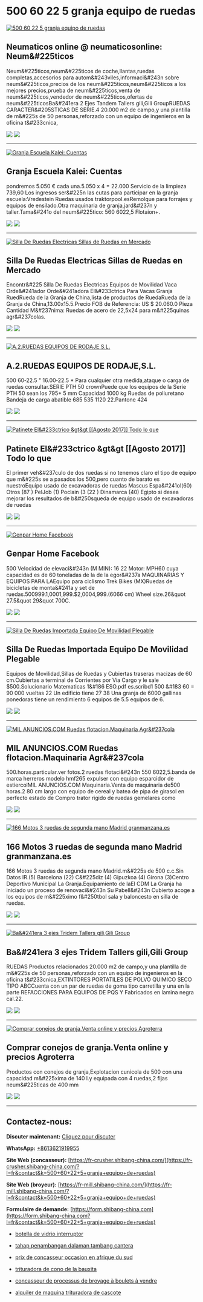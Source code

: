 # 500 60 22 5 granja equipo de ruedas

<a href="https://swt.shibang-china.com/?l=fr&img&k=500+60+22+5+granja+equipo+de+ruedas" target="_blank">![500 60 22 5 granja equipo de ruedas](http://static.shibang-china.com/all-800x300/593.jpg)</a>

## Neumaticos online @ neumaticosonline: Neum&#225ticos
Neum&#225ticos,neum&#225ticos de coche,llantas,ruedas completas,accesorios para autom&#243viles,informaci&#243n sobre neum&#225ticos,precios de los neum&#225ticos,neum&#225ticos a los mejores precios,prueba de neum&#225ticos,venta de neum&#225ticos,vendedor de neum&#225ticos,ofertas de neum&#225ticosBa&#241era 2 Ejes Tandem Tallers gili,Gili GroupRUEDAS CARACTER&#205STICAS DE SERIE.4 20.000 m2 de campo,y una plantilla de m&#225s de 50 personas,reforzado con un equipo de ingenieros en la oficina t&#233cnica,


<a href="https://whatsapp.shibangsoft.com/WhatsApp.php" target="_blank" title="WhatsApp">![](http://static.shibang-china.com/icon/whatsapp.png)</a> <a href="https://swt.shibang-china.com/?l=fr&icon&k=500+60+22+5+granja+equipo+de+ruedas" target="_blank">![](http://static.shibang-china.com/icon/chat-fr.png)</a>

---

<a href="https://swt.shibang-china.com/?l=fr&img&k=500+60+22+5+granja+equipo+de+ruedas" target="_blank">![Granja Escuela Kalei: Cuentas](http://static.shibang-china.com/all-800x300/1281.jpg)</a>

## Granja Escuela Kalei: Cuentas
pondremos 5.050 € cada una.5.050 x 4 = 22.000 Servicio de la limpieza 739,60 Los ingresos ser&#225n las cutas para participar en la granja escuela:Vredestein Ruedas usados traktorpool.esRemolque para forrajes y equipos de ensilado.Otra maquinaria de granja,jard&#237n y taller.Tama&#241o del neum&#225tico: 560 6022,5 Flotaion+.


<a href="https://whatsapp.shibangsoft.com/WhatsApp.php" target="_blank" title="WhatsApp">![](http://static.shibang-china.com/icon/whatsapp.png)</a> <a href="https://swt.shibang-china.com/?l=fr&icon&k=500+60+22+5+granja+equipo+de+ruedas" target="_blank">![](http://static.shibang-china.com/icon/chat-fr.png)</a>

---

<a href="https://swt.shibang-china.com/?l=fr&img&k=500+60+22+5+granja+equipo+de+ruedas" target="_blank">![Silla De Ruedas Electricas Sillas de Ruedas en Mercado](http://static.shibang-china.com/all-800x300/374.jpg)</a>

## Silla De Ruedas Electricas Sillas de Ruedas en Mercado
Encontr&#225 Silla De Ruedas Electricas Equipos de Movilidad Vaca Orde&#241ador Orde&#241adora El&#233ctrica Para Vacas Granja RuedRueda de la Granja de China,lista de productos de RuedaRueda de la Granja de China,13.00x15.5.Precio FOB de Referencia: US $ 20.060.0 Pieza Cantidad M&#237nima: Ruedas de acero de 22,5x24 para m&#225quinas agr&#237colas.


<a href="https://whatsapp.shibangsoft.com/WhatsApp.php" target="_blank" title="WhatsApp">![](http://static.shibang-china.com/icon/whatsapp.png)</a> <a href="https://swt.shibang-china.com/?l=fr&icon&k=500+60+22+5+granja+equipo+de+ruedas" target="_blank">![](http://static.shibang-china.com/icon/chat-fr.png)</a>

---

<a href="https://swt.shibang-china.com/?l=fr&img&k=500+60+22+5+granja+equipo+de+ruedas" target="_blank">![A.2.RUEDAS EQUIPOS DE RODAJE,S.L.](http://static.shibang-china.com/all-800x300/1084.jpg)</a>

## A.2.RUEDAS EQUIPOS DE RODAJE,S.L.
500 60‐22.5 " 16.00‐22.5 * Para cualquier otra medida,ataque o carga de ruedas consultar.SERIE PTH 50 crownPuede que los equipos de la Serie PTH 50 sean los 795+ 5 mm Capacidad 1000 kg Ruedas de poliuretano Bandeja de carga abatible 685 535 1120 22.Pantone 424


<a href="https://whatsapp.shibangsoft.com/WhatsApp.php" target="_blank" title="WhatsApp">![](http://static.shibang-china.com/icon/whatsapp.png)</a> <a href="https://swt.shibang-china.com/?l=fr&icon&k=500+60+22+5+granja+equipo+de+ruedas" target="_blank">![](http://static.shibang-china.com/icon/chat-fr.png)</a>

---

<a href="https://swt.shibang-china.com/?l=fr&img&k=500+60+22+5+granja+equipo+de+ruedas" target="_blank">![Patinete El&#233ctrico &gt&gt [[Agosto 2017]] Todo lo que](http://static.shibang-china.com/all-800x300/1080.jpg)</a>

## Patinete El&#233ctrico &gt&gt [[Agosto 2017]] Todo lo que
El primer veh&#237culo de dos ruedas si no tenemos claro el tipo de equipo que m&#225s se a pasados los 500,pero cuanto de barato es nuestroEquipo usado de excavadoras de ruedas Mascus Espa&#241ol(60) Otros (87 ) PelJob (1) Poclain (3 (22 ) Dinamarca (40) Egipto si desea mejorar los resultados de b&#250squeda de equipo usado de excavadoras de ruedas


<a href="https://whatsapp.shibangsoft.com/WhatsApp.php" target="_blank" title="WhatsApp">![](http://static.shibang-china.com/icon/whatsapp.png)</a> <a href="https://swt.shibang-china.com/?l=fr&icon&k=500+60+22+5+granja+equipo+de+ruedas" target="_blank">![](http://static.shibang-china.com/icon/chat-fr.png)</a>

---

<a href="https://swt.shibang-china.com/?l=fr&img&k=500+60+22+5+granja+equipo+de+ruedas" target="_blank">![Genpar Home Facebook](http://static.shibang-china.com/all-800x300/1004.jpg)</a>

## Genpar Home Facebook
500 Velocidad de elevaci&#243n (M MIN): 16 22 Motor: MPH60 cuya capacidad es de 60 toneladas de la de la egor&#237a MAQUINARIAS Y EQUIPOS PARA LAEquipo para ciclismo Trek Bikes (MX)Ruedas de bicicletas de monta&#241a y set de ruedas.$500999.$1,0001,999.$2,0004,999.(6066 cm) Wheel size.26&quot 27.5&quot 29&quot 700C.


<a href="https://whatsapp.shibangsoft.com/WhatsApp.php" target="_blank" title="WhatsApp">![](http://static.shibang-china.com/icon/whatsapp.png)</a> <a href="https://swt.shibang-china.com/?l=fr&icon&k=500+60+22+5+granja+equipo+de+ruedas" target="_blank">![](http://static.shibang-china.com/icon/chat-fr.png)</a>

---

<a href="https://swt.shibang-china.com/?l=fr&img&k=500+60+22+5+granja+equipo+de+ruedas" target="_blank">![Silla De Ruedas Importada Equipo De Movilidad Plegable](http://static.shibang-china.com/all-800x300/649.jpg)</a>

## Silla De Ruedas Importada Equipo De Movilidad Plegable
Equipos de Movilidad,Sillas de Ruedas y Cubiertas traseras macizas de 60 cm.Cubiertas a terminal de Corrientes por Via Cargo y le sale $500.Solucionario Matematicas 1&#186 ESO.pdf es.scribd1 500 &#183 60 = 90 000 vueltas 22 Un edificio tiene 27 38 Una granja de 6000 gallinas ponedoras tiene un rendimiento 6 equipos de 5.5 equipos de 6.


<a href="https://whatsapp.shibangsoft.com/WhatsApp.php" target="_blank" title="WhatsApp">![](http://static.shibang-china.com/icon/whatsapp.png)</a> <a href="https://swt.shibang-china.com/?l=fr&icon&k=500+60+22+5+granja+equipo+de+ruedas" target="_blank">![](http://static.shibang-china.com/icon/chat-fr.png)</a>

---

<a href="https://swt.shibang-china.com/?l=fr&img&k=500+60+22+5+granja+equipo+de+ruedas" target="_blank">![MIL ANUNCIOS.COM Ruedas flotacion.Maquinaria Agr&#237cola](http://static.shibang-china.com/all-800x300/1373.jpg)</a>

## MIL ANUNCIOS.COM Ruedas flotacion.Maquinaria Agr&#237cola
500.horas.particular.ver fotos.2 ruedas flotaci&#243n 550 6022,5.banda de marca herreros modelo hmf265 expulser con equipo esparcidor de estiercolMIL ANUNCIOS.COM Maquinaria.Venta de maquinaria de500 horas.2 80 cm largo con equipo de cereal y batea de pipa de girasol en perfecto estado de Compro trator rigido de ruedas gemelares como


<a href="https://whatsapp.shibangsoft.com/WhatsApp.php" target="_blank" title="WhatsApp">![](http://static.shibang-china.com/icon/whatsapp.png)</a> <a href="https://swt.shibang-china.com/?l=fr&icon&k=500+60+22+5+granja+equipo+de+ruedas" target="_blank">![](http://static.shibang-china.com/icon/chat-fr.png)</a>

---

<a href="https://swt.shibang-china.com/?l=fr&img&k=500+60+22+5+granja+equipo+de+ruedas" target="_blank">![166 Motos 3 ruedas de segunda mano Madrid granmanzana.es](http://static.shibang-china.com/all-800x300/1431.jpg)</a>

## 166 Motos 3 ruedas de segunda mano Madrid granmanzana.es
166 Motos 3 ruedas de segunda mano Madrid.m&#225s de 500 c.c.Sin Datos IR.(5) Barcelona (22) C&#225diz (4) Gipuzkoa (4) Girona (3)Centro Deportivo Municipal La Granja.Equipamiento de laEl CDM La Granja ha iniciado un proceso de renovaci&#243n Su Pabell&#243n Cubierto acoge a los equipos de m&#225ximo f&#250tbol sala y baloncesto en silla de ruedas.


<a href="https://whatsapp.shibangsoft.com/WhatsApp.php" target="_blank" title="WhatsApp">![](http://static.shibang-china.com/icon/whatsapp.png)</a> <a href="https://swt.shibang-china.com/?l=fr&icon&k=500+60+22+5+granja+equipo+de+ruedas" target="_blank">![](http://static.shibang-china.com/icon/chat-fr.png)</a>

---

<a href="https://swt.shibang-china.com/?l=fr&img&k=500+60+22+5+granja+equipo+de+ruedas" target="_blank">![Ba&#241era 3 ejes Tridem Tallers gili,Gili Group](http://static.shibang-china.com/all-800x300/176.jpg)</a>

## Ba&#241era 3 ejes Tridem Tallers gili,Gili Group
RUEDAS Productos relacionados 20.000 m2 de campo,y una plantilla de m&#225s de 50 personas,reforzado con un equipo de ingenieros en la oficina t&#233cnica,EXTINTORES PORTATILES DE POLVO QUIMICO SECO TIPO ABCCuenta con un par de ruedas de goma tipo carretilla y una en la parte REFACCIONES PARA EQUIPOS DE PQS Y Fabricados en lamina negra cal.22.


<a href="https://whatsapp.shibangsoft.com/WhatsApp.php" target="_blank" title="WhatsApp">![](http://static.shibang-china.com/icon/whatsapp.png)</a> <a href="https://swt.shibang-china.com/?l=fr&icon&k=500+60+22+5+granja+equipo+de+ruedas" target="_blank">![](http://static.shibang-china.com/icon/chat-fr.png)</a>

---

<a href="https://swt.shibang-china.com/?l=fr&img&k=500+60+22+5+granja+equipo+de+ruedas" target="_blank">![Comprar conejos de granja.Venta online y precios Agroterra](http://static.shibang-china.com/all-800x300/21.jpg)</a>

## Comprar conejos de granja.Venta online y precios Agroterra
Productos con conejos de granja,Explotacion cunicola de 500 con una capacidad m&#225xima de 140 l.y equipada con 4 ruedas,2 fijas neum&#225ticas de 400 mm

<a href="https://whatsapp.shibangsoft.com/WhatsApp.php" target="_blank" title="WhatsApp">![](http://static.shibang-china.com/icon/whatsapp.png)</a> <a href="https://swt.shibang-china.com/?l=fr&icon&k=500+60+22+5+granja+equipo+de+ruedas" target="_blank">![](http://static.shibang-china.com/icon/chat-fr.png)</a>

---
## Contactez-nous:

**Discuter maintenant:** [Cliquez pour discuter](https://swt.shibang-china.com?l=fr&contact&k=500+60+22+5+granja+equipo+de+ruedas)

**WhatsApp:**  [+8613621919955](https://whatsapp.shibangsoft.com/WhatsApp.php)

**Site Web (concasseur):** [https://fr-crusher.shibang-china.com/](https://fr-crusher.shibang-china.com/?l=fr&contact&k=500+60+22+5+granja+equipo+de+ruedas)

**Site Web (broyeur):** [https://fr-mill.shibang-china.com/](https://fr-mill.shibang-china.com/?l=fr&contact&k=500+60+22+5+granja+equipo+de+ruedas)

**Formulaire de demande:** [https://form.shibang-china.com](https://form.shibang-china.com?l=fr&contact&k=500+60+22+5+granja+equipo+de+ruedas)

* [botella de vidrio interruptor](../63/botella%20de%20vidrio%20interruptor.md)

* [tahap penambangan dalaman tambang cantera](../65/tahap%20penambangan%20dalaman%20tambang%20cantera.md)

* [prix de concasseur occasion en afrique du sud](../61/prix%20de%20concasseur%20occasion%20en%20afrique%20du%20sud.md)

* [trituradora de cono de la bauxita](../64/trituradora%20de%20cono%20de%20la%20bauxita.md)

* [concasseur de processus de broyage à boulets à vendre](../61/concasseur%20de%20processus%20de%20broyage%20%C3%A0%20boulets%20%C3%A0%20vendre.md)

* [alquiler de maquina trituradora de cascote](../62/alquiler%20de%20maquina%20trituradora%20de%20cascote.md)